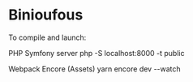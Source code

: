 # Binioufous

To compile and launch:

PHP Symfony server
php -S localhost:8000 -t public

Webpack Encore (Assets)
yarn encore dev --watch
